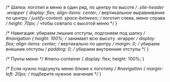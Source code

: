/* Шапка: логотип и меню в один ряд, по центру по высоте */
.site-header .wrapper {
  display: flex;
  align-items: center;        /* вертикальное выравнивание по центру */
  justify-content: space-between; /* логотип слева, меню справа */
  height: 70px;               /* чтобы совпало с высотой меню */
}

/* Навигация: убираем лишние отступы, подгоняем под шапку */
#navigation {
  height: 100%;               /* занимает всю высоту .wrapper */
  display: flex;
  align-items: center;        /* вертикально по центру */
  margin: 0;                  /* убираем внешние отступы */
  padding: 0;                 /* убираем внутренние отступы */
}

/* Пунты меню */
#menu-container {
  display: flex;
  height: 100%;
}

/* Если нужно подсунуть меню ближе к логотипу */
#navigation {
  margin-left: 20px; /* подберите нужное значение */
}
